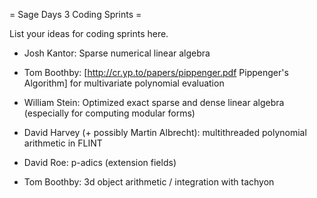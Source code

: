 = Sage Days 3 Coding Sprints =

List your ideas for coding sprints here.

 * Josh Kantor: Sparse numerical linear algebra

 * Tom Boothby: [http://cr.yp.to/papers/pippenger.pdf Pippenger's Algorithm] for multivariate polynomial evaluation

 * William Stein: Optimized exact sparse and dense linear algebra (especially for computing modular forms)

 * David Harvey (+ possibly Martin Albrecht): multithreaded polynomial arithmetic in FLINT

 * David Roe: p-adics (extension fields)

 * Tom Boothby: 3d object arithmetic / integration with tachyon
